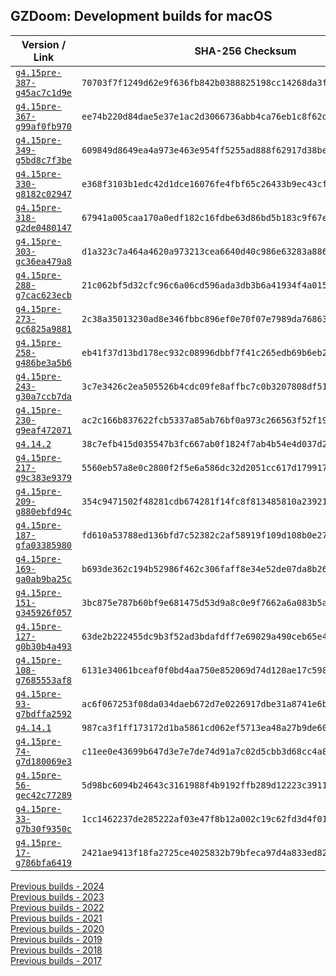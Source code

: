 ## GZDoom: Development builds for macOS

|Version / Link|SHA-256 Checksum|
|---|---|
|[`g4.15pre-387-g45ac7c1d9e`](https://github.com/alexey-lysiuk/gzdoom-macos-devbuilds/releases/download/g4.15pre-387-g45ac7c1d9e/gzdoom-g4.15pre-387-g45ac7c1d9e.zip)|`70703f7f1249d62e9f636fb842b0388825198cc14268da3ff1ad38e97afc077d`|
|[`g4.15pre-367-g99af0fb970`](https://github.com/alexey-lysiuk/gzdoom-macos-devbuilds/releases/download/g4.15pre-367-g99af0fb970/gzdoom-g4.15pre-367-g99af0fb970.zip)|`ee74b220d84dae5e37e1ac2d3066736abb4ca76eb1c8f62d34b06b823959e6f6`|
|[`g4.15pre-349-g5bd8c7f3be`](https://github.com/alexey-lysiuk/gzdoom-macos-devbuilds/releases/download/g4.15pre-349-g5bd8c7f3be/gzdoom-g4.15pre-349-g5bd8c7f3be.zip)|`609849d8649ea4a973e463e954ff5255ad888f62917d38be2cb6ba07832fefa6`|
|[`g4.15pre-330-g8182c02947`](https://github.com/alexey-lysiuk/gzdoom-macos-devbuilds/releases/download/g4.15pre-330-g8182c02947/gzdoom-g4.15pre-330-g8182c02947.zip)|`e368f3103b1edc42d1dce16076fe4fbf65c26433b9ec43cf948fbec3cc7ea0e6`|
|[`g4.15pre-318-g2de0480147`](https://github.com/alexey-lysiuk/gzdoom-macos-devbuilds/releases/download/g4.15pre-318-g2de0480147/gzdoom-g4.15pre-318-g2de0480147.zip)|`67941a005caa170a0edf182c16fdbe63d86bd5b183c9f67e7ec67391e16a4e9e`|
|[`g4.15pre-303-gc36ea479a8`](https://github.com/alexey-lysiuk/gzdoom-macos-devbuilds/releases/download/g4.15pre-303-gc36ea479a8/gzdoom-g4.15pre-303-gc36ea479a8.zip)|`d1a323c7a464a4620a973213cea6640d40c986e63283a886a1ef8b2c64bfc4cb`|
|[`g4.15pre-288-g7cac623ecb`](https://github.com/alexey-lysiuk/gzdoom-macos-devbuilds/releases/download/g4.15pre-288-g7cac623ecb/gzdoom-g4.15pre-288-g7cac623ecb.zip)|`21c062bf5d32cfc96c6a06cd596ada3db3b6a41934f4a015e22167e43df21bb1`|
|[`g4.15pre-273-gc6825a9881`](https://github.com/alexey-lysiuk/gzdoom-macos-devbuilds/releases/download/g4.15pre-273-gc6825a9881/gzdoom-g4.15pre-273-gc6825a9881.zip)|`2c38a35013230ad8e346fbbc896ef0e70f07e7989da768630366b306d9d9605b`|
|[`g4.15pre-258-g486be3a5b6`](https://github.com/alexey-lysiuk/gzdoom-macos-devbuilds/releases/download/g4.15pre-258-g486be3a5b6/gzdoom-g4.15pre-258-g486be3a5b6.zip)|`eb41f37d13bd178ec932c08996dbbf7f41c265edb69b6eb2397736084296a772`|
|[`g4.15pre-243-g30a7ccb7da`](https://github.com/alexey-lysiuk/gzdoom-macos-devbuilds/releases/download/g4.15pre-243-g30a7ccb7da/gzdoom-g4.15pre-243-g30a7ccb7da.zip)|`3c7e3426c2ea505526b4cdc09fe8affbc7c0b3207808df51b92561f1a0b8e7e2`|
|[`g4.15pre-230-g9eaf472071`](https://github.com/alexey-lysiuk/gzdoom-macos-devbuilds/releases/download/g4.15pre-230-g9eaf472071/gzdoom-g4.15pre-230-g9eaf472071.zip)|`ac2c166b837622fcb5337a85ab76bf0a973c266563f52f19b58cc380c8c9c301`|
|[`g4.14.2`](https://github.com/alexey-lysiuk/gzdoom-macos-devbuilds/releases/download/g4.14.2/gzdoom-g4.14.2.zip)|`38c7efb415d035547b3fc667ab0f1824f7ab4b54e4d037d2aea266c0ec99651b`|
|[`g4.15pre-217-g9c383e9379`](https://github.com/alexey-lysiuk/gzdoom-macos-devbuilds/releases/download/g4.15pre-217-g9c383e9379/gzdoom-g4.15pre-217-g9c383e9379.zip)|`5560eb57a8e0c2800f2f5e6a586dc32d2051cc617d17991734b322245eefef8b`|
|[`g4.15pre-209-g880ebfd94c`](https://github.com/alexey-lysiuk/gzdoom-macos-devbuilds/releases/download/g4.15pre-209-g880ebfd94c/gzdoom-g4.15pre-209-g880ebfd94c.zip)|`354c9471502f48281cdb674281f14fc8f813485810a2392175867bdbe9cf56ea`|
|[`g4.15pre-187-gfa03385980`](https://github.com/alexey-lysiuk/gzdoom-macos-devbuilds/releases/download/g4.15pre-187-gfa03385980/gzdoom-g4.15pre-187-gfa03385980.zip)|`fd610a53788ed136bfd7c52382c2af58919f109d108b0e27aea696147ef04c2e`|
|[`g4.15pre-169-ga0ab9ba25c`](https://github.com/alexey-lysiuk/gzdoom-macos-devbuilds/releases/download/g4.15pre-169-ga0ab9ba25c/gzdoom-g4.15pre-169-ga0ab9ba25c.zip)|`b693de362c194b52986f462c306faff8e34e52de07da8b261656ff18b300beb2`|
|[`g4.15pre-151-g345926f057`](https://github.com/alexey-lysiuk/gzdoom-macos-devbuilds/releases/download/g4.15pre-151-g345926f057/gzdoom-g4.15pre-151-g345926f057.zip)|`3bc875e787b60bf9e681475d53d9a8c0e9f7662a6a083b5a3cf70713ca115fd3`|
|[`g4.15pre-127-g0b30b4a493`](https://github.com/alexey-lysiuk/gzdoom-macos-devbuilds/releases/download/g4.15pre-127-g0b30b4a493/gzdoom-g4.15pre-127-g0b30b4a493.zip)|`63de2b222455dc9b3f52ad3bdafdff7e69029a490ceb65e4386a4aaade42ba8e`|
|[`g4.15pre-108-g7685553af8`](https://github.com/alexey-lysiuk/gzdoom-macos-devbuilds/releases/download/g4.15pre-108-g7685553af8/gzdoom-g4.15pre-108-g7685553af8.zip)|`6131e34061bceaf0f0bd4aa750e852069d74d120ae17c5985069e1a3768dc67e`|
|[`g4.15pre-93-g7bdffa2592`](https://github.com/alexey-lysiuk/gzdoom-macos-devbuilds/releases/download/g4.15pre-93-g7bdffa2592/gzdoom-g4.15pre-93-g7bdffa2592.zip)|`ac6f067253f08da034daeb672d7e0226917dbe31a8741e6b83974e0734fa49ed`|
|[`g4.14.1`](https://github.com/alexey-lysiuk/gzdoom-macos-devbuilds/releases/download/g4.14.1/gzdoom-g4.14.1.zip)|`987ca3f1ff173172d1ba5861cd062ef5713ea48a27b9de6081dd14ec69b9ab4f`|
|[`g4.15pre-74-g7d180069e3`](https://github.com/alexey-lysiuk/gzdoom-macos-devbuilds/releases/download/g4.15pre-74-g7d180069e3/gzdoom-g4.15pre-74-g7d180069e3.zip)|`c11ee0e43699b647d3e7e7de74d91a7c02d5cbb3d68cc4a80e3628629a31e489`|
|[`g4.15pre-56-gec42c77289`](https://github.com/alexey-lysiuk/gzdoom-macos-devbuilds/releases/download/g4.15pre-56-gec42c77289/gzdoom-g4.15pre-56-gec42c77289.zip)|`5d98bc6094b24643c3161988f4b9192ffb289d12223c3911e60370fcbe612f05`|
|[`g4.15pre-33-g7b30f9350c`](https://github.com/alexey-lysiuk/gzdoom-macos-devbuilds/releases/download/g4.15pre-33-g7b30f9350c/gzdoom-g4.15pre-33-g7b30f9350c.zip)|`1cc1462237de285222af03e47f8b12a002c19c62fd3d4f01f192986c27633131`|
|[`g4.15pre-17-g786bfa6419`](https://github.com/alexey-lysiuk/gzdoom-macos-devbuilds/releases/download/g4.15pre-17-g786bfa6419/gzdoom-g4.15pre-17-g786bfa6419.zip)|`2421ae9413f18fa2725ce4025832b79bfeca97d4a833ed8202fb80bae3ee9347`|

[Previous builds - 2024](https://github.com/alexey-lysiuk/gzdoom-macos-devbuilds-2024)<br>
[Previous builds - 2023](https://github.com/alexey-lysiuk/gzdoom-macos-devbuilds-2023)<br>
[Previous builds - 2022](https://github.com/alexey-lysiuk/gzdoom-macos-devbuilds-2022)<br>
[Previous builds - 2021](https://github.com/alexey-lysiuk/gzdoom-macos-devbuilds-2021)<br>
[Previous builds - 2020](https://github.com/alexey-lysiuk/gzdoom-macos-devbuilds-2020)<br>
[Previous builds - 2019](https://github.com/alexey-lysiuk/gzdoom-macos-devbuilds-2019)<br>
[Previous builds - 2018](https://github.com/alexey-lysiuk/gzdoom-macos-devbuilds-2018)<br>
[Previous builds - 2017](https://github.com/alexey-lysiuk/gzdoom-macos-devbuilds-2017)<br>
